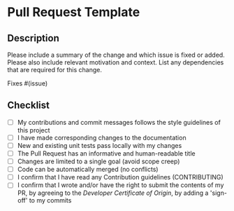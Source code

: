 # Pull Request Template

## Description

Please include a summary of the change and which issue is fixed or added.
Please also include relevant motivation and context.
List any dependencies that are required for this change.

Fixes #(issue)

## Checklist

- [ ] My contributions and commit messages follows the style guidelines of this project
- [ ] I have made corresponding changes to the documentation
- [ ] New and existing unit tests pass locally with my changes
- [ ] The Pull Request has an informative and human-readable title
- [ ] Changes are limited to a single goal (avoid scope creep)
- [ ] Code can be automatically merged (no conflicts)
- [ ] I confirm that I have read any Contribution guidelines (CONTRIBUTING)
- [ ] I confirm that I wrote and/or have the right to submit the contents of my PR, by agreeing to the _Developer Certificate of Origin_, by adding a 'sign-off' to my commits
